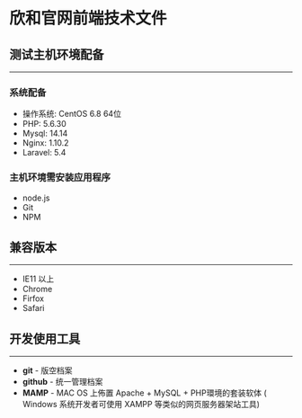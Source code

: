 # 欣和官网前端技术文件
## 测试主机环境配备
-----
### 系统配备
- 操作系统: CentOS 6.8 64位
- PHP: 5.6.30 
- Mysql: 14.14
- Nginx: 1.10.2
- Laravel: 5.4

### 主机环境需安装应用程序
- node.js 
- Git
- NPM 

## 兼容版本
---
- IE11 以上
- Chrome
- Firfox
- Safari

## 开发使用工具
---
- **git** - 版空档案
- **github** - 统一管理档案
- **MAMP** - MAC OS 上佈置 Apache + MySQL + PHP環境的套装软体 ( Windows 系统开发者可使用 XAMPP 等类似的网页服务器架站工具)










